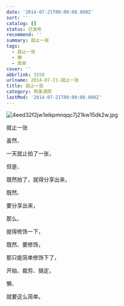 ```yaml
---
date: '2014-07-21T00:00:00.000Z'
sort: ''
catalog: []
status: 已发布
recommend: ''
summary: 就止一张
tags:
  - 就止一张
  - 懒
  - 简单
cover: ''
abbrlink: 1550
urlname: 2014-07-21-就止一张
title: 就止一张
category: 燕美清照
lastMod: '2014-07-21T00:00:00.000Z'
---
```


![4eed32f2jw1eikpmnqqc7j21kw15dk2w.jpg](https://image.bmqy.net/upload/4eed32f2jw1eikpmnqqc7j21kw15dk2w.jpg)


就止一张


虽然、


一天就止拍了一张，


但是、


既然拍了，就得分享出来，


既然、


要分享出来，


那么、


就得修饰一下，


既然、要修饰，


那只能简单修饰下了，


开始、裁剪、搞定，


懒、


就要这么简单。

